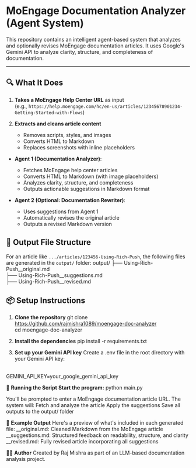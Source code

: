 # MoEngage Documentation Analyzer (Agent System)

This repository contains an intelligent agent-based system that analyzes and optionally revises MoEngage documentation articles. It uses Google's Gemini API to analyze clarity, structure, and completeness of documentation.

---


## 🔍 What It Does

1. **Takes a MoEngage Help Center URL** as input  
   (e.g., `https://help.moengage.com/hc/en-us/articles/12345678901234-Getting-Started-with-Flows`)

2. **Extracts and cleans article content**  
   - Removes scripts, styles, and images
   - Converts HTML to Markdown
   - Replaces screenshots with inline placeholders
  
- **Agent 1 (Documentation Analyzer)**: 
  - Fetches MoEngage help center articles
  - Converts HTML to Markdown (with image placeholders)
  - Analyzes clarity, structure, and completeness
  - Outputs actionable suggestions in Markdown format

- **Agent 2 (Optional: Documentation Rewriter)**: 
  - Uses suggestions from Agent 1
  - Automatically revises the original article
  - Outputs a revised Markdown version

## 📁 Output File Structure

For an article like `.../articles/123456-Using-Rich-Push`, the following files are generated in the `output/` folder:
output/
├── Using-Rich-Push__original.md<br/>
├── Using-Rich-Push__suggestions.md<br/>
├── Using-Rich-Push__revised.md



## 📦 Setup Instructions

1. **Clone the repository**
git clone https://github.com/rajmishra1089/moengage-doc-analyzer <br/>
cd moengage-doc-analyzer

2. **Install the dependencies**
pip install -r requirements.txt

3. **Set up your Gemini API key**
Create a .env file in the root directory with your Gemini API key:
<br/>
GEMINI_API_KEY=your_google_gemini_api_key


🚀 **Running the Script**
**Start the program:**
python main.py

You'll be prompted to enter a MoEngage documentation article URL.
The system will:
Fetch and analyze the article
Apply the suggestions 
Save all outputs to the output/ folder


📝 **Example Output**
Here's a preview of what's included in each generated file:
__original.md: Cleaned Markdown from the MoEngage article
__suggestions.md: Structured feedback on readability, structure, and clarity
__revised.md: Fully revised article incorporating all suggestions


👨‍💻 **Author**
Created by Raj Mishra as part of an LLM-based documentation analysis project.

